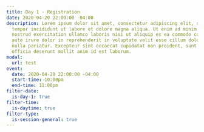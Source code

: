 ```yaml
---
title: Day 1 - Registration
date: 2020-04-20 22:00:00 -04:00
description: Lorem ipsum dolor sit amet, consectetur adipiscing elit, sed do eiusmod
  tempor incididunt ut labore et dolore magna aliqua. Ut enim ad minim veniam, quis
  nostrud exercitation ullamco laboris nisi ut aliquip ex ea commodo consequat. Duis
  aute irure dolor in reprehenderit in voluptate velit esse cillum dolore eu fugiat
  nulla pariatur. Excepteur sint occaecat cupidatat non proident, sunt in culpa qui
  officia deserunt mollit anim id est laborum.
modal:
  url: test
event:
  date: 2020-04-20 22:00:00 -04:00
  start-time: 10:00pm
  end-time: 11:00pm
filter-date:
  is-day-1: true
filter-time:
  is-daytime: true
filter-type:
  is-session-general: true
---
```


